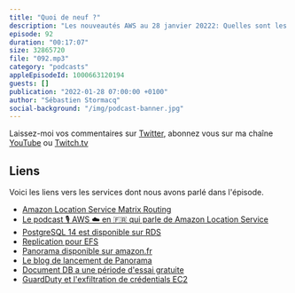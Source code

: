 ```yaml
---
title: "Quoi de neuf ?"
description: "Les nouveautés AWS au 28 janvier 20222: Quelles sont les nouveautés AWS des deux dernières semaines ? Dans cet épisode, nous parlons de replication de file systems EFS, de Panorama pour les applications de vision assistée, d'un nouveau service qui rejoint le free tier et d'exfiltration de credentials EC2."
episode: 92
duration: "00:17:07"
size: 32865720
file: "092.mp3"
category: "podcasts"
appleEpisodeId: 1000663120194
guests: []
publication: "2022-01-28 07:00:00 +0100"
author: "Sébastien Stormacq"
social-background: "/img/podcast-banner.jpg"
---
```


Laissez-moi vos commentaires sur [Twitter](https://twitter.com/sebsto), abonnez vous sur ma chaîne [YouTube](https://www.youtube.com/sebsto) ou [Twitch.tv](https://www.twitch.tv/sebAWS)

## Liens

Voici les liens vers les services dont nous avons parlé dans l'épisode.

- [Amazon Location Service Matrix Routing](https://aws.amazon.com/about-aws/whats-new/2022/01/amazon-location-matrix-routing/)
- [Le podcast 🎙 AWS ☁️ en 🇫🇷 qui parle de Amazon Location Service](https://stormacq.com/podcasts/episode_069/index.html)
- [PostgreSQL 14 est disponible sur RDS](https://aws.amazon.com/about-aws/whats-new/2022/01/amazon-rds-postgresql-14-outposts/)
- [Replication pour EFS](https://aws.amazon.com/blogs/aws/new-replication-for-amazon-elastic-file-system-efs/)
- [Panorama disponible sur amazon.fr](https://aws.amazon.com/about-aws/whats-new/2022/01/aws-panorama-appliances-amazon-com-business/)
- [Le blog de lancement de Panorama](https://aws.amazon.com/blogs/aws/computer-vision-at-the-edge-with-aws-panorama/)
- [Document DB a une période d'essai gratuite](https://aws.amazon.com/about-aws/whats-new/2022/01/amazon-documentdb-mongodb-compatibility-free-trial/)
- [GuardDuty et l'exfiltration de crédentials EC2](https://aws.amazon.com/blogs/aws/amazon-guardduty-enhances-detection-of-ec2-instance-credential-exfiltration/)


